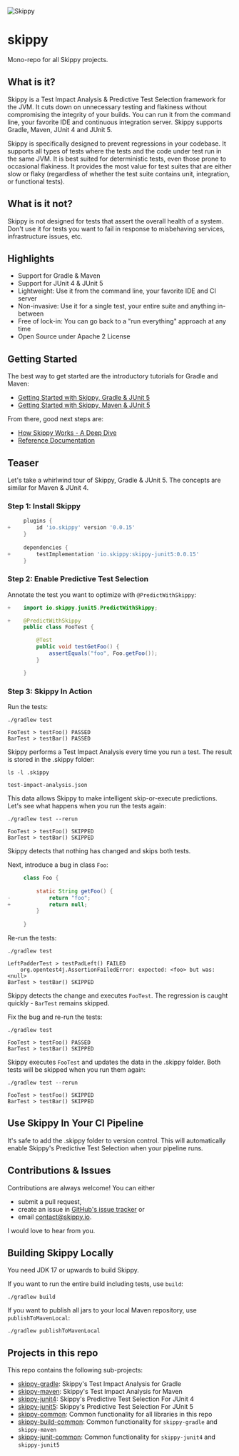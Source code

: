 ![Skippy](https://avatars.githubusercontent.com/u/150977247?s=100&u=6f4eb4ad99fb667b1bfaf988d3d396bd892fdf16&v=4)

# skippy

Mono-repo for all Skippy projects.

## What is it?

Skippy is a Test Impact Analysis & Predictive Test Selection framework for the JVM. It cuts down on unnecessary testing
and flakiness without compromising the integrity of your builds. You can run it from the command line, your favorite IDE
and continuous integration server. Skippy supports Gradle, Maven, JUnit 4 and JUnit 5.

Skippy is specifically designed to prevent regressions in your codebase.
It supports all types of tests where the tests and the code under test run in the same JVM.
It is best suited for deterministic tests, even those prone to occasional flakiness.
It provides the most value for test suites that are either slow or flaky (regardless of whether the test suite contains unit, integration, or functional tests).

## What is it not?

Skippy is not designed for tests that assert the overall health of a system. Don't use it for tests you want to fail
in response to misbehaving services, infrastructure issues, etc.

## Highlights

- Support for Gradle & Maven
- Support for JUnit 4 & JUnit 5
- Lightweight: Use it from the command line, your favorite IDE and CI server
- Non-invasive: Use it for a single test, your entire suite and anything in-between
- Free of lock-in: You can go back to a "run everything" approach at any time
- Open Source under Apache 2 License

## Getting Started

The best way to get started are the introductory tutorials for Gradle and Maven:
- [Getting Started with Skippy, Gradle & JUnit 5](https://www.skippy.io/tutorials/skippy-gradle-junit5)
- [Getting Started with Skippy, Maven & JUnit 5](https://www.skippy.io/tutorials/skippy-maven-junit5)

From there, good next steps are:
- [How Skippy Works - A Deep Dive](https://www.skippy.io/tutorials/how-skippy-works)
- [Reference Documentation](https://www.skippy.io/docs)

## Teaser

Let's take a whirlwind tour of Skippy, Gradle & JUnit 5. The concepts are similar for Maven & JUnit 4.

### Step 1: Install Skippy

```groovy
     plugins {
+        id 'io.skippy' version '0.0.15'
     }
    
     dependencies {
+        testImplementation 'io.skippy:skippy-junit5:0.0.15'
     }
```

### Step 2: Enable Predictive Test Selection

Annotate the test you want to optimize with `@PredictWithSkippy`:

```java
+    import io.skippy.junit5.PredictWithSkippy;

+    @PredictWithSkippy
     public class FooTest {     

         @Test
         public void testGetFoo() {
             assertEquals("foo", Foo.getFoo());
         }

     }
```

### Step 3: Skippy In Action

Run the tests:
```
./gradlew test

FooTest > testFoo() PASSED
BarTest > testBar() PASSED
```

Skippy performs a Test Impact Analysis every time you run a test. The result is stored in the .skippy folder:

```
ls -l .skippy

test-impact-analysis.json
```

This data allows Skippy to make intelligent skip-or-execute predictions. Let's see what happens when you run the tests again:

```
./gradlew test --rerun

FooTest > testFoo() SKIPPED
BarTest > testBar() SKIPPED
```

Skippy detects that nothing has changed and skips both tests.

Next, introduce a bug in class `Foo`:
```java
     class Foo {
    
         static String getFoo() {
-            return "foo";
+            return null;
         }
         
     }
```

Re-run the tests:

```
./gradlew test

LeftPadderTest > testPadLeft() FAILED
    org.opentest4j.AssertionFailedError: expected: <foo> but was: <null>
BarTest > testBar() SKIPPED
```

Skippy detects the change and executes `FooTest`. The regression is caught quickly - `BarTest` remains skipped.

Fix the bug and re-run the tests:

```
./gradlew test

FooTest > testFoo() PASSED
BarTest > testBar() SKIPPED
```

Skippy executes `FooTest` and updates the data in the .skippy folder.
Both tests will be skipped when you run them again:

```
./gradlew test --rerun

FooTest > testFoo() SKIPPED
BarTest > testBar() SKIPPED
```

## Use Skippy In Your CI Pipeline

It's safe to add the .skippy folder to version control. This will automatically enable Skippy's Predictive Test
Selection when your pipeline runs.

## Contributions & Issues

Contributions are always welcome! You can either
- submit a pull request,
- create an issue in
  [GitHub's issue tracker](https://github.com/skippy-io/skippy/issues) or
- email [contact@skippy.io](mailto:contact@skippy.io).

I would love to hear from you.

## Building Skippy Locally

You need JDK 17 or upwards to build Skippy.

If you want to run the entire build including tests, use `build`:

```
./gradlew build
```

If you want to publish all jars to your local Maven repository, use `publishToMavenLocal`:

```
./gradlew publishToMavenLocal
```

## Projects in this repo

This repo contains the following sub-projects:

- [skippy-gradle](skippy-gradle/README.md): Skippy's Test Impact Analysis for Gradle
- [skippy-maven](skippy-maven/README.md): Skippy's Test Impact Analysis for Maven
- [skippy-junit4](skippy-junit4/README.md): Skippy's Predictive Test Selection For JUnit 4
- [skippy-junit5](skippy-junit5/README.md): Skippy's Predictive Test Selection For JUnit 5
- [skippy-common](skippy-common/README.md): Common functionality for all libraries in this repo
- [skippy-build-common](skippy-build-common/README.md): Common functionality for `skippy-gradle` and `skippy-maven`
- [skippy-junit-common](skippy-junit-common/README.md): Common functionality for `skippy-junit4` and `skippy-junit5`